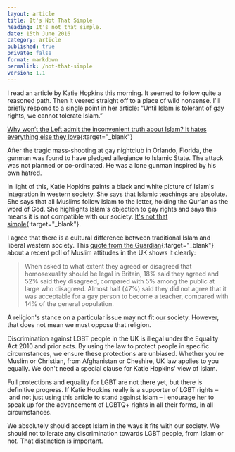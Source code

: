 ```yaml
---
layout: article
title: It's Not That Simple
heading: It's not that simple.
date: 15th June 2016
category: article
published: true
private: false
format: markdown
permalink: /not-that-simple
version: 1.1
---
```


I read an article by Katie Hopkins this morning. It seemed to follow quite a reasoned path. Then it veered straight off to a place of wild nonsense. I'll briefly respond to a single point in her article: “Until Islam is tolerant of gay rights, we cannot tolerate Islam.”

[Why won’t the Left admit the inconvenient truth about Islam? It hates everything else they love](http://www.dailymail.co.uk/news/article-3641118/katie-hopkins-won-t-left-admit-inconvenient-truth-islam-hates-love.html?gmph=link){:target="_blank"}

After the tragic mass-shooting at gay nightclub in Orlando, Florida, the gunman was found to have pledged allegiance to Islamic State. The attack was not planned or co-ordinated. He was a lone gunman inspired by his own hatred.

In light of this, Katie Hopkins paints a black and white picture of Islam's integration in western society. She says that Islamic teachings are absolute. She says that all Muslims follow Islam to the letter, holding the Qur'an as the word of God. She highlights Islam's objection to gay rights and says this means it is not compatible with our society. [It's not that simple](https://www.youtube.com/watch?v=VGErC6QQdoc){:target="_blank"}.

I agree that there is a cultural difference between traditional Islam and liberal western society. This [quote from the Guardian](https://www.theguardian.com/uk-news/2016/apr/11/british-muslims-strong-sense-of-belonging-poll-homosexuality-sharia-law){:target="_blank"} about a recent poll of Muslim attitudes in the UK shows it clearly:

> When asked to what extent they agreed or disagreed that homosexuality should be legal in Britain, 18% said they agreed and 52% said they disagreed, compared with 5% among the public at large who disagreed. Almost half (47%) said they did not agree that it was acceptable for a gay person to become a teacher, compared with 14% of the general population.

A religion's stance on a particular issue may not fit our society. However, that does not mean we must oppose that religion.

Discrimination against LGBT people in the UK is illegal under the Equality Act 2010 and prior acts. By using the law to protect people in specific circumstances, we ensure these protections are unbiased. Whether you're Muslim or Christian, from Afghanistan or Cheshire, UK law applies to you equally. We don't need a special clause for Katie Hopkins' view of Islam.

Full protections and equality for LGBT are not there yet, but there is definitive progress. If Katie Hopkins really is a supporter of LGBT rights – and not just using this article to stand against Islam – I enourage her to speak up for the advancement of LGBTQ+ rights in all their forms, in all circumstances.

We absolutely should accept Islam in the ways it fits with our society. We should not tollerate any discrimination towards LGBT people, from Islam or not. That distinction is important.

